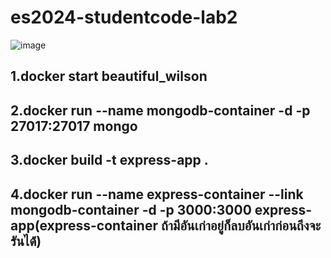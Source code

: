 # es2024-studentcode-lab2

![image](https://github.com/user-attachments/assets/5dab0728-4d62-4917-92b6-72b97246c86a)

## 1.docker start beautiful_wilson 
## 2.docker run --name mongodb-container -d -p 27017:27017 mongo  
## 3.docker build -t express-app .
## 4.docker run --name express-container --link mongodb-container -d -p 3000:3000 express-app(express-container ถ้ามีอันเก่าอยู่ก็ลบอันเก่าก่อนถึงจะรันได้่)

